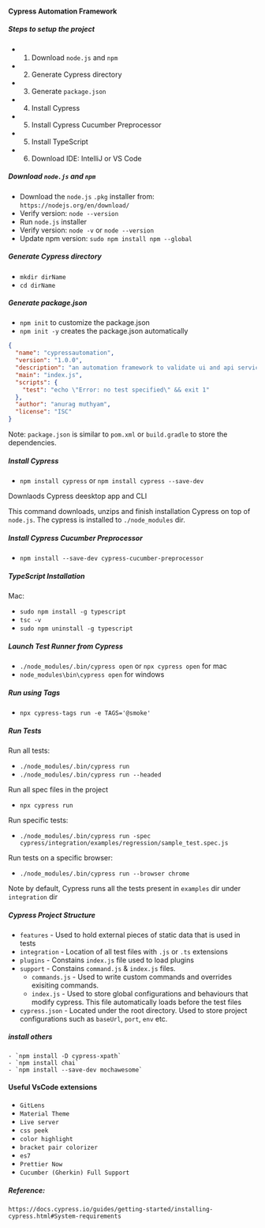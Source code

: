 #### Cypress Automation Framework 

##### Steps to setup the project 
- 1. Download `node.js` and `npm`
- 2. Generate Cypress directory
- 3. Generate `package.json`
- 4. Install Cypress
- 5. Install Cypress Cucumber Preprocessor
- 5. Install TypeScript
- 6. Download IDE: IntelliJ or VS Code

##### Download `node.js` and `npm`
- Download the `node.js` `.pkg` installer from: `https://nodejs.org/en/download/`
- Verify version: `node --version`
- Run `node.js` installer
- Verify version: `node -v` or `node --version`
- Update npm version: `sudo npm install npm --global`

##### Generate Cypress directory
- `mkdir dirName`
- `cd dirName`

##### Generate package.json
- `npm init` to customize the package.json
- `npm init -y` creates the package.json automatically

```json
{
  "name": "cypressautomation",
  "version": "1.0.0",
  "description": "an automation framework to validate ui and api services",
  "main": "index.js",
  "scripts": {
    "test": "echo \"Error: no test specified\" && exit 1"
  },
  "author": "anurag muthyam",
  "license": "ISC"
}
```
Note: `package.json` is similar to `pom.xml` or `build.gradle` to store the dependencies.

##### Install Cypress 
- `npm install cypress` or `npm install cypress --save-dev`

Downlaods Cypress deesktop app and CLI

This command downloads, unzips and finish installation Cypress on top of `node.js`. The cypress is installed to `./node_modules` dir. 

##### Install Cypress Cucumber Preprocessor
- `npm install --save-dev cypress-cucumber-preprocessor`

##### TypeScript Installation
Mac: 
- `sudo npm install -g typescript` 
- `tsc -v`
- `sudo npm uninstall -g typescript` 

##### Launch Test Runner from Cypress 
- `./node_modules/.bin/cypress open` or `npx cypress open` for mac 
- `node_modules\bin\cypress open` for windows

##### Run using Tags
-  `npx cypress-tags run -e TAGS='@smoke'`

##### Run Tests 
Run all tests:
- `./node_modules/.bin/cypress run`
- `./node_modules/.bin/cypress run --headed`

Run all spec files in the project
- `npx cypress run`


Run specific tests: 
- `./node_modules/.bin/cypress run -spec cypress/integration/examples/regression/sample_test.spec.js`

Run tests on a specific browser:
- `./node_modules/.bin/cypress run --browser chrome`

Note by default, Cypress runs all the tests present in `examples` dir under `integration` dir

##### Cypress Project Structure
- `features` - Used to hold external pieces of static data that is used in tests
- `integration` - Location of all test files with `.js` or `.ts` extensions
- `plugins` - Constains `index.js` file used to load plugins
- `support` - Constains `command.js` & `index.js` files. 
	- `commands.js` - Used to write custom commands and overrides exisiting commands. 
	- `index.js` - Used to store global configurations and behaviours that modify cypress. This file automatically loads before the test files
- `cypress.json` - Located under the root directory. Used to store project configurations such as `baseUrl`, `port`, `env` etc.

##### install others
```shell
- `npm install -D cypress-xpath`
- `npm install chai`
- `npm install --save-dev mochawesome`
```

#### Useful VsCode extensions
- `GitLens`
-  `Material Theme`
- `Live server`
- `css peek`
- `color highlight`
- `bracket pair colorizer`
- `es7`
- `Prettier Now`
- `Cucumber (Gherkin) Full Support`


##### Reference:
`https://docs.cypress.io/guides/getting-started/installing-cypress.html#System-requirements`



